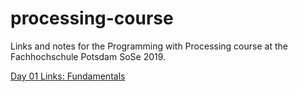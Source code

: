 # processing-course
Links and notes for the Programming with Processing course at the Fachhochschule Potsdam SoSe 2019.

[Day 01 Links: Fundamentals](https://github.com/tank-t-bird/processing-course/blob/master/links.md)

